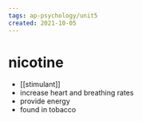 ```yaml
---
tags: ap-psychology/unit5 
created: 2021-10-05
---
```


# nicotine

- [[stimulant]]
- increase heart and breathing rates
- provide energy
- found in tobacco 
